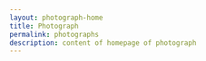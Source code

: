 ```yaml
---
layout: photograph-home
title: Photograph
permalink: photographs
description: content of homepage of photograph
---
```

